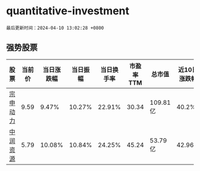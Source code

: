 # quantitative-investment

`最后更新时间：2024-04-10 13:02:28 +0800`

## 强势股票

|股票|当前价|当日涨跌幅|当日振幅|当日换手率|市盈率TTM|总市值|近10日涨跌幅|
|----|----|----|----|----|----|----|----|
|[宗申动力](https://xueqiu.com/S/SZ001696)|9.59|9.47%|10.27%|22.91%|30.34|109.81亿|40.2%|
|[中润资源](https://xueqiu.com/S/SZ000506)|5.79|10.08%|10.84%|24.25%|45.24|53.79亿|42.96%|
